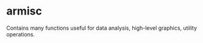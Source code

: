 # armisc

Contains many functions useful for data analysis, high-level graphics, utility operations.